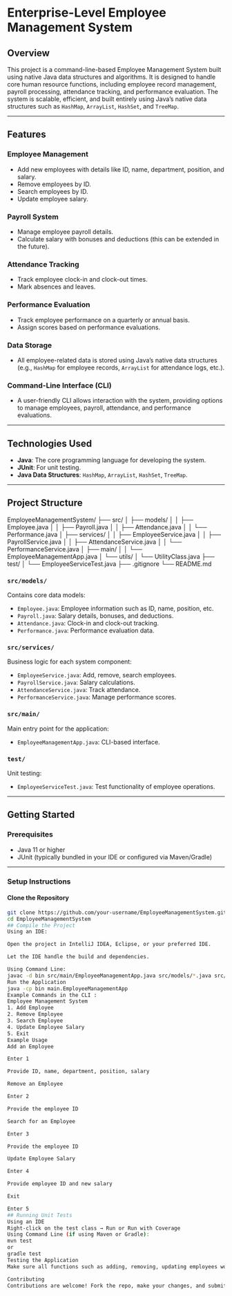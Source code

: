 # Enterprise-Level Employee Management System

## Overview
This project is a command-line-based Employee Management System built using native Java data structures and algorithms. It is designed to handle core human resource functions, including employee record management, payroll processing, attendance tracking, and performance evaluation. The system is scalable, efficient, and built entirely using Java’s native data structures such as `HashMap`, `ArrayList`, `HashSet`, and `TreeMap`.

---

## Features

### Employee Management
- Add new employees with details like ID, name, department, position, and salary.
- Remove employees by ID.
- Search employees by ID.
- Update employee salary.

### Payroll System
- Manage employee payroll details.
- Calculate salary with bonuses and deductions (this can be extended in the future).

### Attendance Tracking
- Track employee clock-in and clock-out times.
- Mark absences and leaves.

### Performance Evaluation
- Track employee performance on a quarterly or annual basis.
- Assign scores based on performance evaluations.

### Data Storage
- All employee-related data is stored using Java’s native data structures (e.g., `HashMap` for employee records, `ArrayList` for attendance logs, etc.).

### Command-Line Interface (CLI)
- A user-friendly CLI allows interaction with the system, providing options to manage employees, payroll, attendance, and performance evaluations.

---

## Technologies Used
- **Java**: The core programming language for developing the system.
- **JUnit**: For unit testing.
- **Java Data Structures**: `HashMap`, `ArrayList`, `HashSet`, `TreeMap`.

---

## Project Structure
EmployeeManagementSystem/ ├── src/ │ ├── models/ │ │ ├── Employee.java │ │ ├── Payroll.java │ │ ├── Attendance.java │ │ └── Performance.java │ ├── services/ │ │ ├── EmployeeService.java │ │ ├── PayrollService.java │ │ ├── AttendanceService.java │ │ └── PerformanceService.java │ ├── main/ │ │ └── EmployeeManagementApp.java │ └── utils/ │ └── UtilityClass.java ├── test/ │ └── EmployeeServiceTest.java ├── .gitignore └── README.md


### `src/models/`
Contains core data models:
- `Employee.java`: Employee information such as ID, name, position, etc.
- `Payroll.java`: Salary details, bonuses, and deductions.
- `Attendance.java`: Clock-in and clock-out tracking.
- `Performance.java`: Performance evaluation data.

### `src/services/`
Business logic for each system component:
- `EmployeeService.java`: Add, remove, search employees.
- `PayrollService.java`: Salary calculations.
- `AttendanceService.java`: Track attendance.
- `PerformanceService.java`: Manage performance scores.

### `src/main/`
Main entry point for the application:
- `EmployeeManagementApp.java`: CLI-based interface.

### `test/`
Unit testing:
- `EmployeeServiceTest.java`: Test functionality of employee operations.

---

## Getting Started

### Prerequisites
- Java 11 or higher
- JUnit (typically bundled in your IDE or configured via Maven/Gradle)

---

### Setup Instructions

#### Clone the Repository

```bash
git clone https://github.com/your-username/EmployeeManagementSystem.git
cd EmployeeManagementSystem
## Compile the Project
Using an IDE:

Open the project in IntelliJ IDEA, Eclipse, or your preferred IDE.

Let the IDE handle the build and dependencies.

Using Command Line:
javac -d bin src/main/EmployeeManagementApp.java src/models/*.java src/services/*.java
Run the Application
java -cp bin main.EmployeeManagementApp
Example Commands in the CLI :
Employee Management System
1. Add Employee
2. Remove Employee
3. Search Employee
4. Update Employee Salary
5. Exit
Example Usage
Add an Employee

Enter 1

Provide ID, name, department, position, salary

Remove an Employee

Enter 2

Provide the employee ID

Search for an Employee

Enter 3

Provide the employee ID

Update Employee Salary

Enter 4

Provide employee ID and new salary

Exit

Enter 5
## Running Unit Tests
Using an IDE
Right-click on the test class → Run or Run with Coverage
Using Command Line (if using Maven or Gradle):
mvn test
or
gradle test
Testing the Application
Make sure all functions such as adding, removing, updating employees work correctly. Test with edge cases like duplicate IDs, invalid input, and large data sets.

Contributing
Contributions are welcome! Fork the repo, make your changes, and submit a pull request. Make sure to write tests for any new features.
